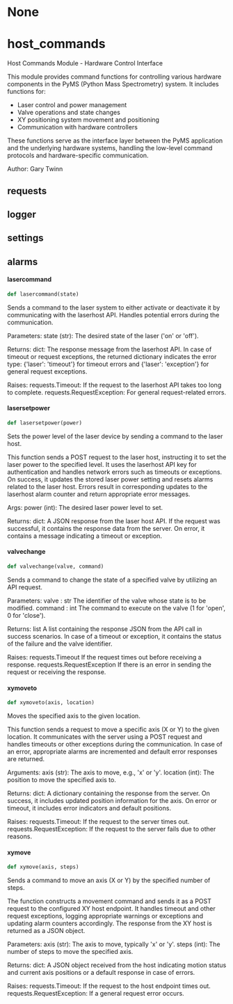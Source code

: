 # None

<a id="host_commands"></a>

# host\_commands

Host Commands Module - Hardware Control Interface

This module provides command functions for controlling various hardware components
in the PyMS (Python Mass Spectrometry) system. It includes functions for:

- Laser control and power management
- Valve operations and state changes
- XY positioning system movement and positioning
- Communication with hardware controllers

These functions serve as the interface layer between the PyMS application
and the underlying hardware systems, handling the low-level command protocols
and hardware-specific communication.

Author: Gary Twinn

<a id="host_commands.requests"></a>

## requests

<a id="host_commands.logger"></a>

## logger

<a id="host_commands.settings"></a>

## settings

<a id="host_commands.alarms"></a>

## alarms

<a id="host_commands.lasercommand"></a>

#### lasercommand

```python
def lasercommand(state)
```

Sends a command to the laser system to either activate or deactivate it by communicating
with the laserhost API. Handles potential errors during the communication.

Parameters:
state (str): The desired state of the laser ('on' or 'off').

Returns:
dict: The response message from the laserhost API. In case of timeout or request
      exceptions, the returned dictionary indicates the error type:
      {'laser': 'timeout'} for timeout errors and {'laser': 'exception'} for general
      request exceptions.

Raises:
requests.Timeout: If the request to the laserhost API takes too long to complete.
requests.RequestException: For general request-related errors.

<a id="host_commands.lasersetpower"></a>

#### lasersetpower

```python
def lasersetpower(power)
```

Sets the power level of the laser device by sending a command to the laser host.

This function sends a POST request to the laser host, instructing it to set the laser
power to the specified level. It uses the laserhost API key for authentication and
handles network errors such as timeouts or exceptions. On success, it updates the
stored laser power setting and resets alarms related to the laser host. Errors
result in corresponding updates to the laserhost alarm counter and return appropriate
error messages.

Args:
    power (int): The desired laser power level to set.

Returns:
    dict: A JSON response from the laser host API. If the request was successful, it
    contains the response data from the server. On error, it contains a message
    indicating a timeout or exception.

<a id="host_commands.valvechange"></a>

#### valvechange

```python
def valvechange(valve, command)
```

Sends a command to change the state of a specified valve by utilizing an API request.

Parameters:
valve : str
    The identifier of the valve whose state is to be modified.
command : int
    The command to execute on the valve (1 for 'open', 0 for 'close').

Returns:
list
    A list containing the response JSON from the API call in success scenarios.
    In case of a timeout or exception, it contains the status of the failure and the valve identifier.

Raises:
requests.Timeout
    If the request times out before receiving a response.
requests.RequestException
    If there is an error in sending the request or receiving the response.

<a id="host_commands.xymoveto"></a>

#### xymoveto

```python
def xymoveto(axis, location)
```

Moves the specified axis to the given location.

This function sends a request to move a specific axis (X or Y) to the given
location. It communicates with the server using a POST request and handles
timeouts or other exceptions during the communication. In case of an error,
appropriate alarms are incremented and default error responses are returned.

Arguments:
    axis (str): The axis to move, e.g., 'x' or 'y'.
    location (int): The position to move the specified axis to.

Returns:
    dict: A dictionary containing the response from the server. On success,
    it includes updated position information for the axis. On error or
    timeout, it includes error indicators and default positions.

Raises:
    requests.Timeout: If the request to the server times out.
    requests.RequestException: If the request to the server fails due to
    other reasons.

<a id="host_commands.xymove"></a>

#### xymove

```python
def xymove(axis, steps)
```

Sends a command to move an axis (X or Y) by the specified number of steps.

The function constructs a movement command and sends it as a POST request to the configured
XY host endpoint. It handles timeout and other request exceptions, logging appropriate
warnings or exceptions and updating alarm counters accordingly. The response from the XY
host is returned as a JSON object.

Parameters:
    axis (str): The axis to move, typically 'x' or 'y'.
    steps (int): The number of steps to move the specified axis.

Returns:
    dict: A JSON object received from the host indicating motion status and current axis
    positions or a default response in case of errors.

Raises:
    requests.Timeout: If the request to the host endpoint times out.
    requests.RequestException: If a general request error occurs.

